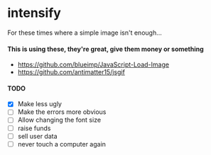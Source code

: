 # intensify
For these times where a simple image isn't enough...

#### This is using these, they're great, give them money or something
* https://github.com/blueimp/JavaScript-Load-Image
* https://github.com/antimatter15/jsgif

#### TODO
* [x] Make less ugly
* [ ] Make the errors more obvious
* [ ] Allow changing the font size
* [ ] raise funds
* [ ] sell user data
* [ ] never touch a computer again

